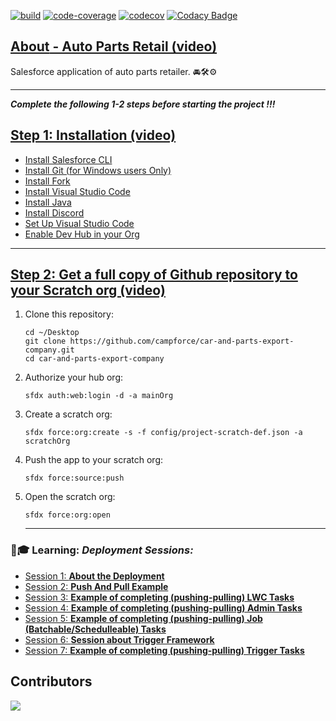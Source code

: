  [![build](https://github.com/campforce/auto-parts-retail/actions/workflows/build.yml/badge.svg)](https://github.com/campforce/auto-parts-retail/actions/workflows/build.yml)
[![code-coverage](https://github.com/campforce/auto-parts-retail/actions/workflows/code-coverage.yml/badge.svg)](https://github.com/campforce/auto-parts-retail/actions/workflows/code-coverage.yml)
[![codecov](https://codecov.io/gh/campforce/auto-parts-retail/branch/main/graph/badge.svg?token=PGE9F3Z0NB)](https://codecov.io/gh/campforce/auto-parts-retail)
[![Codacy Badge](https://app.codacy.com/project/badge/Grade/6c7b346f469b4d7295173d058266558f)](https://www.codacy.com/gh/campforce/auto-parts-retail/dashboard?utm_source=github.com&amp;utm_medium=referral&amp;utm_content=campforce/auto-parts-retail&amp;utm_campaign=Badge_Grade)

## [**About** - Auto Parts Retail (video)](https://us06web.zoom.us/rec/share/BVNv9FOqr8FPo0zk51Rmqrk1SMFSUm7v3agbfAoJAsx07MF5RI6acHwQslo1v3K8.i9a6hM3rj4qhRj4g/)
Salesforce application of auto parts retailer. 🚘🛠⚙️
***
***Complete the following 1-2 steps before starting the project !!!***
## [Step 1: Installation (video)](https://us06web.zoom.us/rec/share/PNP9PVR0Rm050UmgaxLFDMj6nXUzVhYe4LSrutY26hVHFNt00KYrMwk4AUk4oByd.qUtV-f20K2GYv1k1/)


- [Install Salesforce CLI](https://developer.salesforce.com/tools/sfdxcli)
- [Install Git (for Windows users Only)](https://git-scm.com/downloads)
- [Install Fork](https://git-fork.com/)
- [Install Visual Studio Code](https://code.visualstudio.com/download)
- [Install Java](https://www.java.com/en/download/)
- [Install Discord](https://discord.com/download/)
- [Set Up Visual Studio Code](https://trailhead.salesforce.com/content/learn/projects/quick-start-lightning-web-components/set-up-visual-studio-code)
- [Enable Dev Hub in your Org](https://www.youtube.com/watch?v=Y1pZ9sFcILo)
---

## [Step 2: Get a full copy of Github repository to your Scratch org (video)](https://zoom.us/rec/play/uUp8Ddv0bA2pQaljXtzsqlIYmdcQuy_m7ynL05F9Ioc8J7ASYkb4zBqibSzgun3UnePfHKXm-orgdS8O.1IAH2SFTVGFVgwNJ?autoplay=true&startTime=1689413199000/)

1. Clone this repository:

    ```
    cd ~/Desktop
    git clone https://github.com/campforce/car-and-parts-export-company.git
    cd car-and-parts-export-company
    ```

1. Authorize your hub org:

    ```
    sfdx auth:web:login -d -a mainOrg
    ```

1. Create a scratch org:

    ```
    sfdx force:org:create -s -f config/project-scratch-def.json -a scratchOrg
    ```

1. Push the app to your scratch org:

    ```
    sfdx force:source:push
    ```
1. Open the scratch org:

    ```
    sfdx force:org:open
    ```


   ---
   
    
### 🙋🎓 **Learning:** _Deployment Sessions:_
- [Session 1: **About the Deployment**](https://us06web.zoom.us/rec/share/_GJENfsOP2Mk7xmq7MIgN51SGsM66aKoL9bzI-kdUPFWO3v-FC0MQYV3na5mHq-R.hhwkhZ3PXLzQoe0y?startTime=1689423635000/)
- [Session 2: **Push And Pull Example**](https://us06web.zoom.us/rec/share/q8o5mzDtTD_76CnJGQLu9QMEWLgiY6NElB9IIvOwsjSqd1teo_OlgF5t9garkZhn.b1F1xnnevkOfmLRV?startTime=1689357305000/)
- [Session 3: **Example of completing (pushing-pulling) LWC Tasks**](https://us06web.zoom.us/rec/share/hG6UKZEo_wWm2BSGkKNdjObTUpvFmfqMIbQE5CC6-mRFkEysG79Ne_D6TjtllHEb._J1yltdWTY_Aa9m8/)
- [Session 4: **Example of completing (pushing-pulling) Admin Tasks**](https://us06web.zoom.us/rec/share/wS7ny9vqLvpvnPkAsmCZv9OU1hGIvyFcwEaIHOabPqHt_01Tk5gsxet_9O9a7fkK.POpiVT1mn4ztR0e7/)
- [Session 5: **Example of completing (pushing-pulling) Job (Batchable/Schedulleable) Tasks**](https://us06web.zoom.us/rec/share/KxN0VptdOjJhc3VyDz1JbY3ZA1OHlMxejWwTGgxn-76oyu9mdfcoYkuIBlWuzyrx.4pAJay1OHOnhSxHa/)
- [Session 6: **Session about Trigger Framework**](https://www.getforce.dev/courses/take/developer/lessons/45262207-video-lesson-2023-03-29)
- [Session 7: **Example of completing (pushing-pulling) Trigger Tasks**](https://www.getforce.dev/courses/take/developer/lessons/45262207-video-lesson-2023-03-29)



 
    
## Contributors
<a href = "https://github.com/campforce/car-and-parts-export-company/graphs/contributors">
  <img src = "https://contrib.rocks/image?repo=campforce/car-and-parts-export-company"/>
</a>


